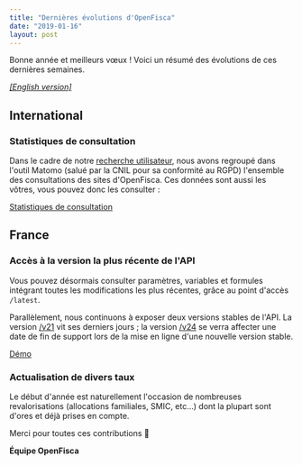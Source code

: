 ```yaml
---
title: "Dernières évolutions d'OpenFisca"
date: "2019-01-16"
layout: post
---
```


Bonne année et meilleurs vœux ! Voici un résumé des évolutions de ces dernières semaines.

<!--more-->

[_[English version]_](/en/news/2019-01-16-news)

## International

### Statistiques de consultation

Dans le cadre de notre [recherche utilisateur](/fr/news/2018-11-14-news), nous avons regroupé dans l'outil Matomo (salué par la CNIL pour sa conformité au RGPD) l'ensemble des consultations des sites d'OpenFisca. Ces données sont aussi les vôtres, vous pouvez donc les consulter :

[Statistiques de consultation](https://stats.data.gouv.fr/index.php?module=CoreHome&action=index&idSite=4&period=day&date=yesterday&updated=1#?idSite=4&period=day&date=yesterday&category=Dashboard_Dashboard&subcategory=1)

## France

### Accès à la version la plus récente de l'API

Vous pouvez désormais consulter paramètres, variables et formules intégrant toutes les modifications les plus récentes, grâce au point d'accès `/latest`.

Parallèlement, nous continuons à exposer deux versions stables de l'API. La version [/v21](https://fr.openfisca.org/api/v21) vit ses derniers jours ; la version [/v24](https://fr.openfisca.org/api/v24) se verra affecter une date de fin de support lors de la mise en ligne d'une nouvelle version stable.

[Démo](https://fr.openfisca.org/api/latest)

### Actualisation de divers taux

Le début d'année est naturellement l'occasion de nombreuses revalorisations (allocations familiales, SMIC, etc…) dont la plupart sont d'ores et déjà prises en compte.


Merci pour toutes ces contributions 🙌

**Équipe OpenFisca**
